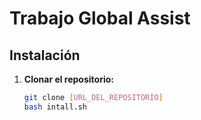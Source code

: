 # Trabajo Global Assist

## **Instalación**

1. **Clonar el repositorio:**
   ```bash
   git clone [URL_DEL_REPOSITORIO]
   bash intall.sh